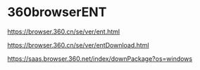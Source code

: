 # 360browserENT

https://browser.360.cn/se/ver/ent.html

https://browser.360.cn/se/ver/entDownload.html

https://saas.browser.360.net/index/downPackage?os=windows
